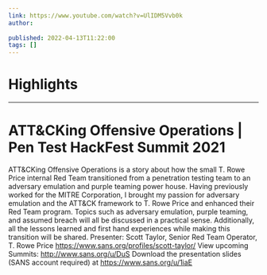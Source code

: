 ```yaml
---
link: https://www.youtube.com/watch?v=UlIDM5Vvb0k
author: 
   
published: 2022-04-13T11:22:00
tags: []
---
```

# Highlights


---
# ATT&CKing Offensive Operations | Pen Test HackFest Summit 2021
ATT&CKing Offensive Operations is a story about how the small T. Rowe Price internal Red Team transitioned from a penetration testing team to an adversary emulation and purple teaming power house. Having previously worked for the MITRE Corporation, I brought my passion for adversary emulation and the ATT&CK framework to T. Rowe Price and enhanced their Red Team program. Topics such as adversary emulation, purple teaming, and assumed breach will all be discussed in a practical sense. Additionally, all the lessons learned and first hand experiences while making this transition will be shared. Presenter: Scott Taylor, Senior Red Team Operator, T. Rowe Price https://www.sans.org/profiles/scott-taylor/ View upcoming Summits: http://www.sans.org/u/DuS Download the presentation slides (SANS account required) at https://www.sans.org/u/1iaE